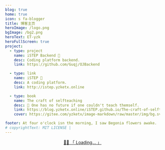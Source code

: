 ```yaml
---
blog: true
home: true
icon: s fa-blogger
title: 博客主页
heroImage: /logo.png
bgImage: /bg2.png
heroText: ET-yzk
heroFullScreen: true
project:
  - type: project
    name: iSTEP Backend 🥤
    desc: Coding platform backend.
    link: https://github.com/Guqj/OJBackend

  - type: link
    name: iSTEP 🍻
    desc: A coding platform.
    link: http://istep.yzketx.online

  - type: book
    name: The craft of selfteaching
    desc: 🧭 One has no future if one couldn't teach themself.
    link: https://blog.yzketx.online/iSTEP.github.io/The-craft-of-selfteaching/
    cover: https://gitee.com/yzketx/image-markdown/raw/master/img/bg.svg

footer: At four o'clock isn the morning, I saw Begonia flowers awake.
# copyrightText: MIT LICENSE | 
---
```


<!-- 这里直接用 Vue Ajax 存在跨域问题；而 fetch 为浏览器方法，使用在build时node.js会警告 -->

<p class="heti" id="hitokoto" style="text-align:center"><a href="#" id="hitokoto_text">🍥🍃 「 Loading... 」</a></p>

<script>
export default {
  beforeMount() {
          fetch('https://v1.hitokoto.cn/?c=d&c=e&c=i&c=j&c=k')
          .then(response => response.json())
          .then(data => {
            const hitokoto = document.getElementById('hitokoto_text')
            hitokoto.href = 'https://hitokoto.cn/?uuid=' + data.uuid
            hitokoto.innerText = '🍃「 ' + data.hitokoto + '」'
          })
          .catch(console.error);
  },
  mounted() {
  },
}
</script>

